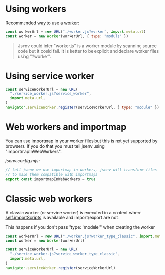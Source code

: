# Using workers

Recommended way to use a [worker](https://developer.mozilla.org/en-US/docs/Web/API/Web_Workers_API/Using_web_workers):

```js
const workerUrl = new URL("./worker.js?worker", import.meta.url)
const worker = new Worker(workerUrl, { type: "module" })
```

> Jsenv could infer "worker.js" is a worker module by scanning source code but it could fail. It is better to be explicit and declare worker files using "?worker".

# Using service worker

```js
const serviceWorkerUrl = new URL(
  "./service_worker.js?service_worker",
  import.meta.url,
)
navigator.serviceWorker.register(serviceWorkerUrl, { type: "module" })
```

# Web workers and importmap

You can use importmap in your worker files but this is not yet supported by browsers. If you do that you must tell jsenv using "importmapInWebWorkers".

_jsenv.config.mjs:_

```js
// tell jsenv we use importmap in workers, jsenv will transform files
// to make them compatible with importmaps
export const importmapInWebWorkers = true
```

# Classic web workers

A classic worker (or service worker) is executed in a context where [self.importScripts](https://developer.mozilla.org/en-US/docs/Web/API/WorkerGlobalScope/importScripts) is available and import/export are not.

This happens if you don't pass "type: 'module'" when creating the worker

```js
const workerUrl = new URL("./worker.js?worker_type_classic", import.meta.url)
const worker = new Worker(workerUrl)

const serviceWorkerUrl = new URL(
  "./service_worker.js?service_worker_type_classic",
  import.meta.url,
)
navigator.serviceWorker.register(serviceWorkerUrl)
```
